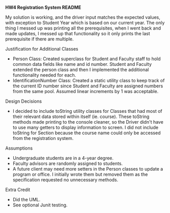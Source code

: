 **HW4 Registration System README**

My solution is working, and the driver input matches the expected values,
with exception to Student Year which is based on our current year. The only thing I messed up was printing all the prerequisites, when I went back and made updates, I messed up that functionality so it only prints the last prerequisite if there are multiple. 

Justification for Additional Classes

* Person Class: Created superclass for Student and Faculty staff to hold common
  data fields like name and id number. Student and Faculty extended the person
  class and then I implemented the additional functionality needed for each.
* IdentificationNumber Class: Created a static utility class to keep track of
  the current ID number since Student and Faculty are assigned numbers from the
  same pool. Assumed linear increments by 1 was acceptable.

Design Decisions

* I decided to include toString utility classes for Classes that had most of
  their relevant data stored within itself (ie. course). These toString methods
  made printing to the console cleaner, so the Driver didn't have to use many
  getters to display information to screen. I did not include toString for
  Section because the course name could only be accessed from the registration
  system.

Assumptions

* Undergraduate students are in a 4-year degree.
* Faculty advisors are randomly assigned to students.
* A future client may need more setters in the Person classes to update a
  program or office. I initially wrote them but removed them as the
  specification requested no unnecessary methods.

Extra Credit

* Did the UML. 
* See optional Junit testing. 